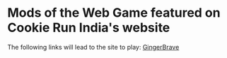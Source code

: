 # Mods of the Web Game featured on Cookie Run India's website
The following links will lead to the site to play:
[GingerBrave](https://hehe1696.github.io/cookierunindiamod/GingerBrave%20-%20CRIndia.html)
